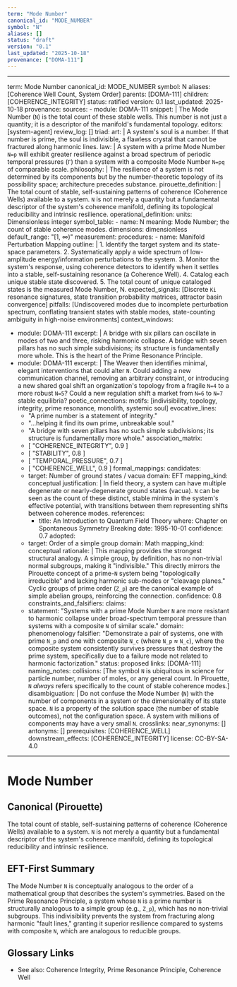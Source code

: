 ```yaml
---
term: "Mode Number"
canonical_id: "MODE_NUMBER"
symbol: "N"
aliases: []
status: "draft"
version: "0.1"
last_updated: "2025-10-18"
provenance: ["DOMA-111"]
---
```


---
term: Mode Number
canonical_id: MODE_NUMBER
symbol: N
aliases: [Coherence Well Count, System Order]
parents: [DOMA-111]
children: [COHERENCE_INTEGRITY]
status: ratified
version: 0.1
last_updated: 2025-10-18
provenance:
  sources:
    - module: DOMA-111
      snippet: |
        The Mode Number (`N`) is the total count of these stable wells. This number is not just a quantity; it is a descriptor of the manifold's fundamental topology.
  editors: [system-agent]
  review_log: []
triad:
  art: |
    A system's soul is a number. If that number is prime, the soul is indivisible, a flawless crystal that cannot be fractured along harmonic lines.
  law: |
    A system with a prime Mode Number `N=p` will exhibit greater resilience against a broad spectrum of periodic temporal pressures (`Γ`) than a system with a composite Mode Number `N=pq` of comparable scale.
  philosophy: |
    The resilience of a system is not determined by its components but by the number-theoretic topology of its possibility space; architecture precedes substance.
pirouette_definition: |
  The total count of stable, self-sustaining patterns of coherence (Coherence Wells) available to a system. `N` is not merely a quantity but a fundamental descriptor of the system's coherence manifold, defining its topological reducibility and intrinsic resilience.
operational_definition:
  units: Dimensionless integer
  symbol_table:
    - name: N
      meaning: Mode Number; the count of stable coherence modes.
      dimensions: dimensionless
      default_range: "[1, ∞)"
  measurement:
    procedures:
      - name: Manifold Perturbation Mapping
        outline: |
          1. Identify the target system and its state-space parameters.
          2. Systematically apply a wide spectrum of low-amplitude energy/information perturbations to the system.
          3. Monitor the system's response, using coherence detectors to identify when it settles into a stable, self-sustaining resonance (a Coherence Well).
          4. Catalog each unique stable state discovered.
          5. The total count of unique cataloged states is the measured Mode Number, N.
        expected_signals: [Discrete `Ki` resonance signatures, state transition probability matrices, attractor basin convergence]
        pitfalls: [Undiscovered modes due to incomplete perturbation spectrum, conflating transient states with stable modes, state-counting ambiguity in high-noise environments]
context_windows:
  - module: DOMA-111
    excerpt: |
      A bridge with six pillars can oscillate in modes of two and three, risking harmonic collapse. A bridge with seven pillars has no such simple subdivisions; its structure is fundamentally more whole. This is the heart of the Prime Resonance Principle.
  - module: DOMA-111
    excerpt: |
      The Weaver then identifies minimal, elegant interventions that could alter `N`. Could adding a new communication channel, removing an arbitrary constraint, or introducing a new shared goal shift an organization's topology from a fragile `N=4` to a more robust `N=5`? Could a new regulation shift a market from `N=6` to `N=7` stable equilibria?
poetic_connections:
  motifs: [indivisibility, topology, integrity, prime resonance, monolith, systemic soul]
  evocative_lines:
    - "A prime number is a statement of integrity."
    - "...helping it find its own prime, unbreakable soul."
    - "A bridge with seven pillars has no such simple subdivisions; its structure is fundamentally more whole."
  association_matrix:
    - [ "COHERENCE_INTEGRITY", 0.9 ]
    - [ "STABILITY", 0.8 ]
    - [ "TEMPORAL_PRESSURE", 0.7 ]
    - [ "COHERENCE_WELL", 0.9 ]
formal_mappings:
  candidates:
    - target: Number of ground states / vacua
      domain: EFT
      mapping_kind: conceptual
      justification: |
        In field theory, a system can have multiple degenerate or nearly-degenerate ground states (vacua). `N` can be seen as the count of these distinct, stable minima in the system's effective potential, with transitions between them representing shifts between coherence modes.
      references:
        - title: An Introduction to Quantum Field Theory
          where: Chapter on Spontaneous Symmetry Breaking
          date: 1995-10-01
      confidence: 0.7
  adopted:
    - target: Order of a simple group
      domain: Math
      mapping_kind: conceptual
      rationale: |
        This mapping provides the strongest structural analogy. A simple group, by definition, has no non-trivial normal subgroups, making it "indivisible." This directly mirrors the Pirouette concept of a prime-`N` system being "topologically irreducible" and lacking harmonic sub-modes or "cleavage planes." Cyclic groups of prime order (`Z_p`) are the canonical example of simple abelian groups, reinforcing the connection.
      confidence: 0.8
constraints_and_falsifiers:
  claims:
    - statement: "Systems with a prime Mode Number `N` are more resistant to harmonic collapse under broad-spectrum temporal pressure than systems with a composite `N` of similar scale."
      domain: phenomenology
      falsifier: "Demonstrate a pair of systems, one with prime `N_p` and one with composite `N_c` (where `N_p` ≈ `N_c`), where the composite system consistently survives pressures that destroy the prime system, specifically due to a failure mode not related to harmonic factorization."
      status: proposed
      links: [DOMA-111]
naming_notes:
  collisions: [The symbol `N` is ubiquitous in science for particle number, number of moles, or any general count. In Pirouette, `N` *always* refers specifically to the count of stable coherence modes.]
  disambiguation: |
    Do not confuse the Mode Number (`N`) with the number of components in a system or the dimensionality of its state space. `N` is a property of the solution space (the number of stable outcomes), not the configuration space. A system with millions of components may have a very small `N`.
crosslinks:
  near_synonyms: []
  antonyms: []
  prerequisites: [COHERENCE_WELL]
  downstream_effects: [COHERENCE_INTEGRITY]
license: CC-BY-SA-4.0
---

# Mode Number

## Canonical (Pirouette)
The total count of stable, self-sustaining patterns of coherence (Coherence Wells) available to a system. `N` is not merely a quantity but a fundamental descriptor of the system's coherence manifold, defining its topological reducibility and intrinsic resilience.

## EFT-First Summary
The Mode Number `N` is conceptually analogous to the order of a mathematical group that describes the system's symmetries. Based on the Prime Resonance Principle, a system whose `N` is a prime number is structurally analogous to a simple group (e.g., `Z_p`), which has no non-trivial subgroups. This indivisibility prevents the system from fracturing along harmonic "fault lines," granting it superior resilience compared to systems with composite `N`, which are analogous to reducible groups.

## Glossary Links
- See also: Coherence Integrity, Prime Resonance Principle, Coherence Well